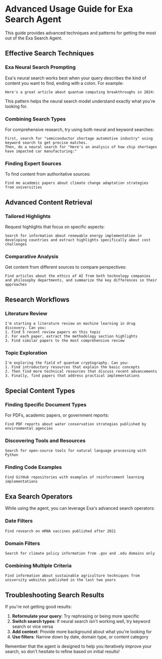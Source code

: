 # Advanced Usage Guide for Exa Search Agent

This guide provides advanced techniques and patterns for getting the most out of the Exa Search Agent.

## Effective Search Techniques

### Exa Neural Search Prompting

Exa's neural search works best when your query describes the kind of content you want to find, ending with a colon. For example:

```
Here's a great article about quantum computing breakthroughs in 2024:
```

This pattern helps the neural search model understand exactly what you're looking for.

### Combining Search Types

For comprehensive research, try using both neural and keyword searches:

```
First, search for "semiconductor shortage automotive industry" using keyword search to get precise matches.
Then, do a neural search for "Here's an analysis of how chip shortages have impacted car manufacturing:"
```

### Finding Expert Sources

To find content from authoritative sources:

```
Find me academic papers about climate change adaptation strategies from universities
```

## Advanced Content Retrieval

### Tailored Highlights

Request highlights that focus on specific aspects:

```
Search for information about renewable energy implementation in developing countries and extract highlights specifically about cost challenges
```

### Comparative Analysis

Get content from different sources to compare perspectives:

```
Find articles about the ethics of AI from both technology companies and philosophy departments, and summarize the key differences in their approaches
```

## Research Workflows

### Literature Review

```
I'm starting a literature review on machine learning in drug discovery. Can you:
1. Find 5 recent review papers on this topic
2. For each paper, extract the methodology section highlights
3. Find similar papers to the most comprehensive review
```

### Topic Exploration

```
I'm exploring the field of quantum cryptography. Can you:
1. Find introductory resources that explain the basic concepts
2. Then find more technical resources that discuss recent advancements
3. Finally, find papers that address practical implementations
```

## Special Content Types

### Finding Specific Document Types

For PDFs, academic papers, or government reports:

```
Find PDF reports about water conservation strategies published by environmental agencies
```

### Discovering Tools and Resources

```
Search for open-source tools for natural language processing with Python
```

### Finding Code Examples

```
Find GitHub repositories with examples of reinforcement learning implementations
```

## Exa Search Operators

While using the agent, you can leverage Exa's advanced search operators:

### Date Filters

```
Find research on mRNA vaccines published after 2021
```

### Domain Filters

```
Search for climate policy information from .gov and .edu domains only
```

### Combining Multiple Criteria

```
Find information about sustainable agriculture techniques from university websites published in the last two years
```

## Troubleshooting Search Results

If you're not getting good results:

1. **Reformulate your query**: Try rephrasing or being more specific
2. **Switch search types**: If neural search isn't working well, try keyword search or vice versa
3. **Add context**: Provide more background about what you're looking for
4. **Use filters**: Narrow down by date, domain type, or content category

Remember that the agent is designed to help you iteratively improve your search, so don't hesitate to refine based on initial results!
